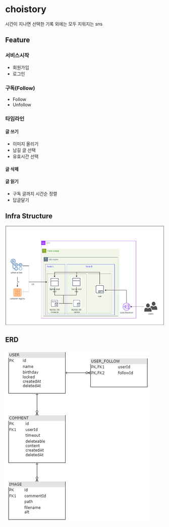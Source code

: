 # choistory
시간이 지나면 선택한 기록 외에는 모두 지워지는 sns

## Feature
### 서비스시작
- 회원가입
- 로그인
### 구독(Follow)
- Follow
- Unfollow
### 타임라인
#### 글 쓰기
- 이미지 올리기
- 남길 글 선택
- 유효시간 선택
#### 글 삭제
#### 글 읽기
- 구독 글까지 시간순 정렬
- 답글달기

## Infra Structure
![infra structure](https://github.com/f-lab-edu/choistory/blob/main/images/infra%20structure_v0.1.png)

## ERD
![erd](https://github.com/f-lab-edu/choistory/blob/main/images/ERD_v0.1.png)
